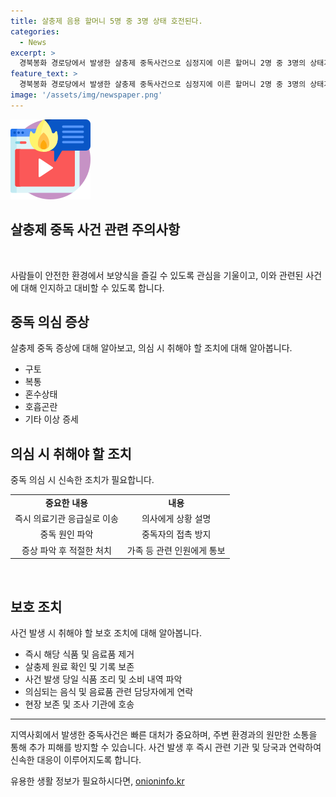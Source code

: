 ```yaml
---
title: 살충제 음용 할머니 5명 중 3명 상태 호전된다.
categories:
  - News
excerpt: >
  경북봉화 경로당에서 발생한 살충제 중독사건으로 심정지에 이른 할머니 2명 중 3명의 상태가 호전된 것으로 확인됐다. 총 5명 중 2명은 의식을 되찾았으며, 여전히 중태인 할머니 1명은 치료 중이다. 경찰은 용의자 특정을 위해 진술 내용을 확인 중이며, 사건 당일 경로당에서 보양식을 먹고 살충제 중독 증세를 보인 41명 가운데 3명이 심정지 상태에 이르렀다.
feature_text: >
  경북봉화 경로당에서 발생한 살충제 중독사건으로 심정지에 이른 할머니 2명 중 3명의 상태가 호전된 것으로 확인됐다. 총 5명 중 2명은 의식을 되찾았으며, 여전히 중태인 할머니 1명은 치료 중이다. 경찰은 용의자 특정을 위해 진술 내용을 확인 중이며, 사건 당일 경로당에서 보양식을 먹고 살충제 중독 증세를 보인 41명 가운데 3명이 심정지 상태에 이르렀다.
image: '/assets/img/newspaper.png'
---
```


<p><img src="/assets/img/news.png" alt="rentncar 속보" /></p>

<h2 data-ke-size="size26">살충제 중독 사건 관련 주의사항</h2>

<p data-ke-size="size16">&nbsp;</p>

<p>사람들이 안전한 환경에서 보양식을 즐길 수 있도록 관심을 기울이고, 이와 관련된 사건에 대해 인지하고 대비할 수 있도록 합니다.</p>

<h2 data-ke-size="size26">중독 의심 증상</h2>

<p data-ke-size="size16">살충제 중독 증상에 대해 알아보고, 의심 시 취해야 할 조치에 대해 알아봅니다.</p>

<ul>
  <li>구토</li>
  <li>복통</li>
  <li>혼수상태</li>
  <li>호흡곤란</li>
  <li>기타 이상 증세</li>
</ul>

<h2 data-ke-size="size26">의심 시 취해야 할 조치</h2>

<p data-ke-size="size16">중독 의심 시 신속한 조치가 필요합니다.</p>

<table>
  <tr>
    <td style="text-align: center; height: 17px;"><b>중요한 내용</b></td>
    <td style="text-align: center; height: 17px;"><b>내용</b></td>
  </tr>
  <tr>
    <td style="text-align: center; height: 17px;">즉시 의료기관 응급실로 이송</td>
    <td style="text-align: center; height: 17px;">의사에게 상황 설명</td>
  </tr>
  <tr>
    <td style="text-align: center; height: 17px;">중독 원인 파악</td>
    <td style="text-align: center; height: 17px;">중독자의 접촉 방지</td>
  </tr>
  <tr>
    <td style="text-align: center; height: 17px;">증상 파악 후 적절한 처치</td>
    <td style="text-align: center; height: 17px;">가족 등 관련 인원에게 통보</td>
  </tr>
</table>

<p data-ke-size="size16">&nbsp;</p>

<h2 data-ke-size="size26">보호 조치</h2>

<p data-ke-size="size16">사건 발생 시 취해야 할 보호 조치에 대해 알아봅니다.</p>

<ul>
  <li>즉시 해당 식품 및 음료품 제거</li>
  <li>살충제 원료 확인 및 기록 보존</li>
  <li>사건 발생 당일 식품 조리 및 소비 내역 파악</li>
  <li>의심되는 음식 및 음료품 관련 담당자에게 연락</li>
  <li>현장 보존 및 조사 기관에 호송</li>
</ul>

<hr> 

<p>지역사회에서 발생한 중독사건은 빠른 대처가 중요하며, 주변 환경과의 원만한 소통을 통해 추가 피해를 방지할 수 있습니다. 사건 발생 후 즉시 관련 기관 및 당국과 연락하여 신속한 대응이 이루어지도록 합니다.</p>
유용한 생활 정보가 필요하시다면, <a href="https://onioninfo.kr" rel="dofollow">onioninfo.kr</a>


